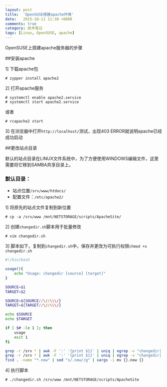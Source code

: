 ```yaml
---
layout: post
title:  'OpenSUSE搭建apache环境'
date:   2015-10-11 11:30 +0800
comments: true
category: 技术笔记
tags: [Linux, OpenSUSE, apache]
---
```


OpenSUSE上搭建apache服务器的步骤

##安装apache

1] 下载apache包  

```
# zypper install apache2
```

2] 打开apache服务  

```
# systemctl enable apache2.service
# systemctl start apache2.service
```  

或者  

```
# rcapache2 start
```

3] 在浏览器中打开`http://localhost/`测试，出现403 ERROR就说明apache已经成功启动  


##更改站点目录  

默认的站点目录在LINUX文件系统中，为了方便使用WINDOWS编辑文件，这里需要将它移到SAMBA共享目录上。  

### 默认目录：  
- 站点位置`/srv/www/htdocs/`  
- 配置文件：`/etc/apache2/`  

1] 将原先的站点文件复制到新位置  

```
# cp -a /srv/www /mnt/NETSTORAGE/scripts/ApacheSite/
```

2] 创建`changedir.sh`脚本用于批量修改  

```
# vim changedir.sh
```

3] 脚本如下，复制到`changedir.sh`中，保存并更改为可执行权限`chmod +x changedir.sh`  

```bash
#!/bin/bash

usage(){
    echo "Usage: changedir [source] [target]"
}

SOURCE=$1
TARGET=$2

SOURCE=${SOURCE//\//\\\/}
TARGET=${TARGET//\//\\\/}

echo $SOURCE
echo $TARGET

if [ $# -le 1 ]; then
    usage
    exit 1
fi

grep -r /srv * | awk -F ':' '{print $1}' | uniq | egrep -v "changedir|.new|.bak" | xargs -i cp {} {}.bak
grep -r /srv * | awk -F ':' '{print $1}' | uniq | egrep -v "changedir|.new|.bak" |  xargs -i sh -c "sed 's/$SOURCE/$TARGET/g' {} > {}.new"
find . -name "*.new" | sed "s/.new//g" | xargs -i mv {}.new {}
```  

4] 执行脚本  

```
# ./changedir.sh /srv/www /mnt/NETSTORAGE/scripts/ApacheSite
```